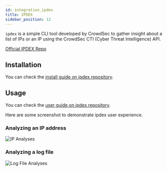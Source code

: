 ```yaml
---
id: integration_ipdex
title: IPDEX
sidebar_position: 12
---
```


`ipdex` is a simple CLI tool developed by CrowdSec to gather insight about a list of IPs or an IP using the CrowdSec CTI (Cyber Threat Intelligence) API.

[Official IPDEX Repo](https://github.com/crowdsecurity/ipdex)

## Installation

You can check the [install guide on ipdex repository](https://github.com/crowdsecurity/ipdex?tab=readme-ov-file#1-install).


## Usage

You can check the [user guide on ipdex repository](https://github.com/crowdsecurity/ipdex?tab=readme-ov-file#user-guide).

Here are some screenshot to demonstrate ipdex user experience.

### Analyzing an IP address

![IP Analyses](/img/ipdex/ipdex_ip.png)


### Analyzing a log file


![Log File Analyses](/img/ipdex/ipdex_log_file.png)
